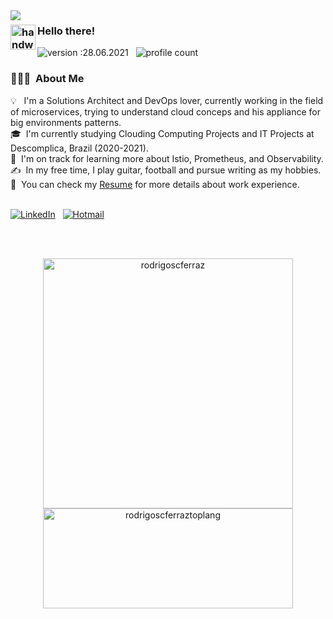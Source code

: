 <img align="left" src="https://media.giphy.com/media/EE2w3QhJ1kpEBhMPbF/giphy.gif" />

### <img alt="handwavegif" src="https://user-images.githubusercontent.com/39513876/112366216-8cfe7400-8cfe-11eb-8116-7d3dbae20e97.gif" width='40' align="left"/> Hello there! 



![version :28.06.2021](https://img.shields.io/badge/version-25.03.2021-informational) &nbsp;
![profile count](https://komarev.com/ghpvc/?username=rodrigoscferraz&color=red)&nbsp;


### 👨🏻‍💻 &nbsp;About Me

💡 &nbsp; I'm a Solutions Architect and DevOps lover, currently working in the field of microservices, trying to understand cloud conceps and his appliance for big environments
patterns.\
🎓 &nbsp;I'm currently studying Clouding Computing Projects and IT Projects at Descomplica, Brazil (2020-2021).\
🌱 &nbsp;I'm on track for learning more about Istio, Prometheus, and Observability.\
✍️ &nbsp;In my free time, I play guitar, football and pursue writing as my hobbies.\
📄 &nbsp;You can check my [Resume](https://1drv.ms/b/s!AhC8ZgbgS2pb_WnAA0UQUP8-Ggny?e=sa1meS) for more details about work experience.
<br><br>


<a href="https://www.linkedin.com/in/rodrigo-ferraz-499b9771/"><img alt="LinkedIn" src="https://img.shields.io/badge/linkedin%20-%230077B5.svg?&style=flat&logo=linkedin&logoColor=white"/></a> &nbsp;
<a href="mailto:rodrigoferrazsc@hotmail.com"><img alt="Hotmail" src="https://img.shields.io/badge/hotmail%20-%230077B5.svg?style=flat&logo=windows&logoColor=white" /></a> &nbsp;


<br><br>
<p align="center"> <img width="400px" src="https://github-readme-stats.vercel.app/api?username=rodrigoscferraz&show_icons=true&theme=gotham" alt="rodrigoscferraz" />
  <img width="400px" height="160px" src="https://github-readme-stats.vercel.app/api/top-langs/?username=rodrigoscferraz&layout=compact&theme=gotham" alt="rodrigoscferraztoplang" />

  
